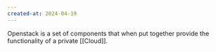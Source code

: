 ```yaml
---
created-at: 2024-04-19
---
```


Openstack is a set of components that when put together provide the functionality of a private [[Cloud]].
